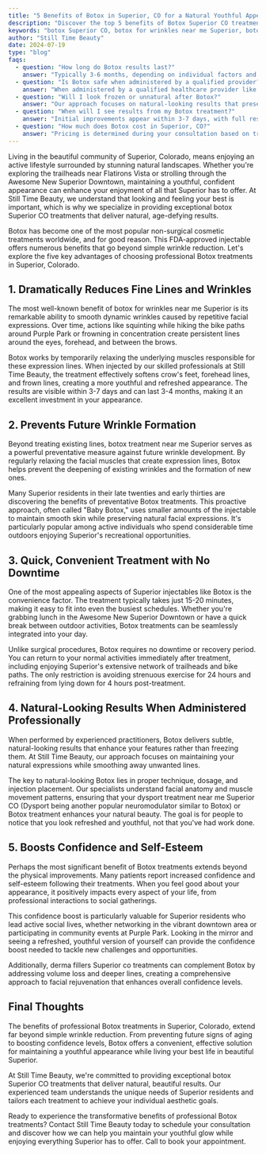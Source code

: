 ```yaml
---
title: "5 Benefits of Botox in Superior, CO for a Natural Youthful Appearance"
description: "Discover the top 5 benefits of Botox Superior CO treatments at Still Time Beauty. Professional Botox for wrinkles near Superior with natural-looking results. Book your consultation today."
keywords: "botox Superior CO, botox for wrinkles near me Superior, botox treatment near me Superior, Superior injectables, dysport treatment near me Superior CO, derma fillers Superior co"
author: "Still Time Beauty"
date: 2024-07-19
type: "blog"
faqs:
  - question: "How long do Botox results last?"
    answer: "Typically 3-6 months, depending on individual factors and treatment area. With regular treatments, many clients find results may last longer over time."
  - question: "Is Botox safe when administered by a qualified provider?"
    answer: "When administered by a qualified healthcare provider like a Board Certified Nurse Practitioner, Botox has an excellent safety profile with FDA approval for cosmetic use."
  - question: "Will I look frozen or unnatural after Botox?"
    answer: "Our approach focuses on natural-looking results that preserve your ability to express emotions while smoothing lines and wrinkles."
  - question: "When will I see results from my Botox treatment?"
    answer: "Initial improvements appear within 3-7 days, with full results visible at 2 weeks post-treatment."
  - question: "How much does Botox cost in Superior, CO?"
    answer: "Pricing is determined during your consultation based on treatment area and units needed. We provide transparent pricing with no hidden fees."
---
```


Living in the beautiful community of Superior, Colorado, means enjoying an active lifestyle surrounded by stunning natural landscapes. Whether you're exploring the trailheads near Flatirons Vista or strolling through the Awesome New Superior Downtown, maintaining a youthful, confident appearance can enhance your enjoyment of all that Superior has to offer. At Still Time Beauty, we understand that looking and feeling your best is important, which is why we specialize in providing exceptional botox Superior CO treatments that deliver natural, age-defying results.

Botox has become one of the most popular non-surgical cosmetic treatments worldwide, and for good reason. This FDA-approved injectable offers numerous benefits that go beyond simple wrinkle reduction. Let's explore the five key advantages of choosing professional Botox treatments in Superior, Colorado.

## 1. Dramatically Reduces Fine Lines and Wrinkles

The most well-known benefit of botox for wrinkles near me Superior is its remarkable ability to smooth dynamic wrinkles caused by repetitive facial expressions. Over time, actions like squinting while hiking the bike paths around Purple Park or frowning in concentration create persistent lines around the eyes, forehead, and between the brows.

Botox works by temporarily relaxing the underlying muscles responsible for these expression lines. When injected by our skilled professionals at Still Time Beauty, the treatment effectively softens crow's feet, forehead lines, and frown lines, creating a more youthful and refreshed appearance. The results are visible within 3-7 days and can last 3-4 months, making it an excellent investment in your appearance.

## 2. Prevents Future Wrinkle Formation

Beyond treating existing lines, botox treatment near me Superior serves as a powerful preventative measure against future wrinkle development. By regularly relaxing the facial muscles that create expression lines, Botox helps prevent the deepening of existing wrinkles and the formation of new ones.

Many Superior residents in their late twenties and early thirties are discovering the benefits of preventative Botox treatments. This proactive approach, often called "Baby Botox," uses smaller amounts of the injectable to maintain smooth skin while preserving natural facial expressions. It's particularly popular among active individuals who spend considerable time outdoors enjoying Superior's recreational opportunities.

## 3. Quick, Convenient Treatment with No Downtime

One of the most appealing aspects of Superior injectables like Botox is the convenience factor. The treatment typically takes just 15-20 minutes, making it easy to fit into even the busiest schedules. Whether you're grabbing lunch in the Awesome New Superior Downtown or have a quick break between outdoor activities, Botox treatments can be seamlessly integrated into your day.

Unlike surgical procedures, Botox requires no downtime or recovery period. You can return to your normal activities immediately after treatment, including enjoying Superior's extensive network of trailheads and bike paths. The only restriction is avoiding strenuous exercise for 24 hours and refraining from lying down for 4 hours post-treatment.

## 4. Natural-Looking Results When Administered Professionally

When performed by experienced practitioners, Botox delivers subtle, natural-looking results that enhance your features rather than freezing them. At Still Time Beauty, our approach focuses on maintaining your natural expressions while smoothing away unwanted lines.

The key to natural-looking Botox lies in proper technique, dosage, and injection placement. Our specialists understand facial anatomy and muscle movement patterns, ensuring that your dysport treatment near me Superior CO (Dysport being another popular neuromodulator similar to Botox) or Botox treatment enhances your natural beauty. The goal is for people to notice that you look refreshed and youthful, not that you've had work done.

## 5. Boosts Confidence and Self-Esteem

Perhaps the most significant benefit of Botox treatments extends beyond the physical improvements. Many patients report increased confidence and self-esteem following their treatments. When you feel good about your appearance, it positively impacts every aspect of your life, from professional interactions to social gatherings.

This confidence boost is particularly valuable for Superior residents who lead active social lives, whether networking in the vibrant downtown area or participating in community events at Purple Park. Looking in the mirror and seeing a refreshed, youthful version of yourself can provide the confidence boost needed to tackle new challenges and opportunities.

Additionally, derma fillers Superior co treatments can complement Botox by addressing volume loss and deeper lines, creating a comprehensive approach to facial rejuvenation that enhances overall confidence levels.

## Final Thoughts

The benefits of professional Botox treatments in Superior, Colorado, extend far beyond simple wrinkle reduction. From preventing future signs of aging to boosting confidence levels, Botox offers a convenient, effective solution for maintaining a youthful appearance while living your best life in beautiful Superior.

At Still Time Beauty, we're committed to providing exceptional botox Superior CO treatments that deliver natural, beautiful results. Our experienced team understands the unique needs of Superior residents and tailors each treatment to achieve your individual aesthetic goals.

Ready to experience the transformative benefits of professional Botox treatments? Contact Still Time Beauty today to schedule your consultation and discover how we can help you maintain your youthful glow while enjoying everything Superior has to offer. Call to book your appointment.